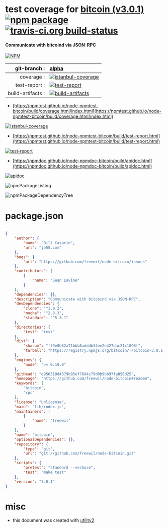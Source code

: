 # test coverage for  [bitcoin (v3.0.1)](https://github.com/freewil/node-bitcoin#readme)  [![npm package](https://img.shields.io/npm/v/npmtest-bitcoin.svg?style=flat-square)](https://www.npmjs.org/package/npmtest-bitcoin) [![travis-ci.org build-status](https://api.travis-ci.org/npmtest/node-npmtest-bitcoin.svg)](https://travis-ci.org/npmtest/node-npmtest-bitcoin)
#### Communicate with bitcoind via JSON-RPC

[![NPM](https://nodei.co/npm/bitcoin.png?downloads=true&downloadRank=true&stars=true)](https://www.npmjs.com/package/bitcoin)

| git-branch : | [alpha](https://github.com/npmtest/node-npmtest-bitcoin/tree/alpha)|
|--:|:--|
| coverage : | [![istanbul-coverage](https://npmtest.github.io/node-npmtest-bitcoin/build/coverage.badge.svg)](https://npmtest.github.io/node-npmtest-bitcoin/build/coverage.html/index.html)|
| test-report : | [![test-report](https://npmtest.github.io/node-npmtest-bitcoin/build/test-report.badge.svg)](https://npmtest.github.io/node-npmtest-bitcoin/build/test-report.html)|
| build-artifacts : | [![build-artifacts](https://npmtest.github.io/node-npmtest-bitcoin/glyphicons_144_folder_open.png)](https://github.com/npmtest/node-npmtest-bitcoin/tree/gh-pages/build)|

- [https://npmtest.github.io/node-npmtest-bitcoin/build/coverage.html/index.html](https://npmtest.github.io/node-npmtest-bitcoin/build/coverage.html/index.html)

[![istanbul-coverage](https://npmtest.github.io/node-npmtest-bitcoin/build/screenCapture.buildCi.browser.%252Ftmp%252Fbuild%252Fcoverage.lib.html.png)](https://npmtest.github.io/node-npmtest-bitcoin/build/coverage.html/index.html)

- [https://npmtest.github.io/node-npmtest-bitcoin/build/test-report.html](https://npmtest.github.io/node-npmtest-bitcoin/build/test-report.html)

[![test-report](https://npmtest.github.io/node-npmtest-bitcoin/build/screenCapture.buildCi.browser.%252Ftmp%252Fbuild%252Ftest-report.html.png)](https://npmtest.github.io/node-npmtest-bitcoin/build/test-report.html)

- [https://npmdoc.github.io/node-npmdoc-bitcoin/build/apidoc.html](https://npmdoc.github.io/node-npmdoc-bitcoin/build/apidoc.html)

[![apidoc](https://npmdoc.github.io/node-npmdoc-bitcoin/build/screenCapture.buildCi.browser.%252Ftmp%252Fbuild%252Fapidoc.html.png)](https://npmdoc.github.io/node-npmdoc-bitcoin/build/apidoc.html)

![npmPackageListing](https://npmtest.github.io/node-npmtest-bitcoin/build/screenCapture.npmPackageListing.svg)

![npmPackageDependencyTree](https://npmtest.github.io/node-npmtest-bitcoin/build/screenCapture.npmPackageDependencyTree.svg)



# package.json

```json

{
    "author": {
        "name": "Bill Casarin",
        "url": "jb55.com"
    },
    "bugs": {
        "url": "https://github.com/freewil/node-bitcoin/issues"
    },
    "contributors": [
        {
            "name": "Sean Lavine"
        }
    ],
    "dependencies": {},
    "description": "Communicate with bitcoind via JSON-RPC",
    "devDependencies": {
        "clone": "^1.0.2",
        "mocha": "^2.3.3",
        "standard": "^5.3.1"
    },
    "directories": {
        "test": "test"
    },
    "dist": {
        "shasum": "ff9e0b62a71bbb8adddb34ee2e427dac21c1096f",
        "tarball": "https://registry.npmjs.org/bitcoin/-/bitcoin-3.0.1.tgz"
    },
    "engines": {
        "node": ">= 0.10.0"
    },
    "gitHead": "e956310d4379b85ef76d4c79d0b9bb97fa856d25",
    "homepage": "https://github.com/freewil/node-bitcoin#readme",
    "keywords": [
        "bitcoin",
        "rpc"
    ],
    "license": "Unlicense",
    "main": "lib/index.js",
    "maintainers": [
        {
            "name": "freewil"
        }
    ],
    "name": "bitcoin",
    "optionalDependencies": {},
    "repository": {
        "type": "git",
        "url": "git://github.com/freewil/node-bitcoin.git"
    },
    "scripts": {
        "pretest": "standard --verbose",
        "test": "make test"
    },
    "version": "3.0.1"
}
```



# misc
- this document was created with [utility2](https://github.com/kaizhu256/node-utility2)
